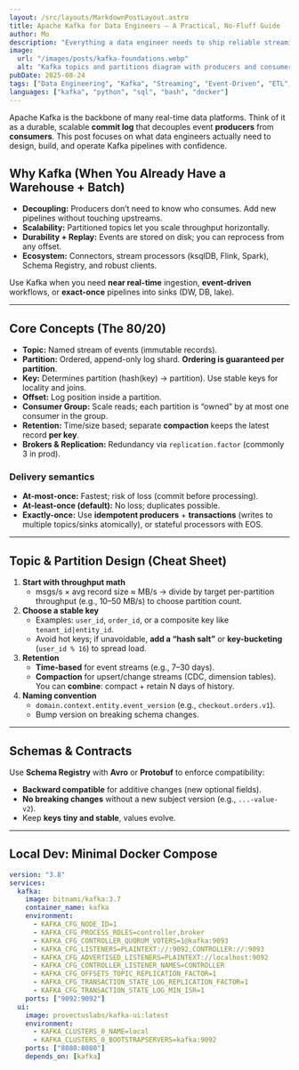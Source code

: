 ```yaml
---
layout: /src/layouts/MarkdownPostLayout.astro
title: Apache Kafka for Data Engineers — A Practical, No-Fluff Guide
author: Mo
description: "Everything a data engineer needs to ship reliable streaming pipelines with Kafka: core concepts, topic design, delivery semantics, local setup, Python examples, and operating tips."
image:
  url: "/images/posts/kafka-foundations.webp"
  alt: "Kafka topics and partitions diagram with producers and consumers."
pubDate: 2025-08-24
tags: ["Data Engineering", "Kafka", "Streaming", "Event-Driven", "ETL", "CDC"]
languages: ["kafka", "python", "sql", "bash", "docker"]
---
```


Apache Kafka is the backbone of many real-time data platforms. Think of it as a durable, scalable **commit log** that decouples event **producers** from **consumers**. This post focuses on what data engineers actually need to design, build, and operate Kafka pipelines with confidence.

## Why Kafka (When You Already Have a Warehouse + Batch)

- **Decoupling:** Producers don’t need to know who consumes. Add new pipelines without touching upstreams.  
- **Scalability:** Partitioned topics let you scale throughput horizontally.  
- **Durability + Replay:** Events are stored on disk; you can reprocess from any offset.  
- **Ecosystem:** Connectors, stream processors (ksqlDB, Flink, Spark), Schema Registry, and robust clients.

Use Kafka when you need **near real-time** ingestion, **event-driven** workflows, or **exact-once** pipelines into sinks (DW, DB, lake).

---

## Core Concepts (The 80/20)

- **Topic:** Named stream of events (immutable records).  
- **Partition:** Ordered, append-only log shard. **Ordering is guaranteed per partition**.  
- **Key:** Determines partition (hash(key) → partition). Use stable keys for locality and joins.  
- **Offset:** Log position inside a partition.  
- **Consumer Group:** Scale reads; each partition is “owned” by at most one consumer in the group.  
- **Retention:** Time/size based; separate **compaction** keeps the latest record **per key**.  
- **Brokers & Replication:** Redundancy via `replication.factor` (commonly 3 in prod).

### Delivery semantics
- **At-most-once:** Fastest; risk of loss (commit before processing).  
- **At-least-once (default):** No loss; duplicates possible.  
- **Exactly-once:** Use **idempotent producers** + **transactions** (writes to multiple topics/sinks atomically), or stateful processors with EOS.

---

## Topic & Partition Design (Cheat Sheet)

1. **Start with throughput math**  
   - msgs/s × avg record size ≈ MB/s → divide by target per-partition throughput (e.g., 10–50 MB/s) to choose partition count.
2. **Choose a stable key**  
   - Examples: `user_id`, `order_id`, or a composite key like `tenant_id|entity_id`.  
   - Avoid hot keys; if unavoidable, **add a “hash salt”** or **key-bucketing** (`user_id % 16`) to spread load.
3. **Retention**  
   - **Time-based** for event streams (e.g., 7–30 days).  
   - **Compaction** for upsert/change streams (CDC, dimension tables). You can **combine**: compact + retain N days of history.
4. **Naming convention**  
   - `domain.context.entity.event_version` (e.g., `checkout.orders.v1`).  
   - Bump version on breaking schema changes.

---

## Schemas & Contracts

Use **Schema Registry** with **Avro** or **Protobuf** to enforce compatibility:

- **Backward compatible** for additive changes (new optional fields).  
- **No breaking changes** without a new subject version (e.g., `...-value-v2`).  
- Keep **keys tiny and stable**, values evolve.

---

## Local Dev: Minimal Docker Compose

```yaml
version: "3.8"
services:
  kafka:
    image: bitnami/kafka:3.7
    container_name: kafka
    environment:
      - KAFKA_CFG_NODE_ID=1
      - KAFKA_CFG_PROCESS_ROLES=controller,broker
      - KAFKA_CFG_CONTROLLER_QUORUM_VOTERS=1@kafka:9093
      - KAFKA_CFG_LISTENERS=PLAINTEXT://:9092,CONTROLLER://:9093
      - KAFKA_CFG_ADVERTISED_LISTENERS=PLAINTEXT://localhost:9092
      - KAFKA_CFG_CONTROLLER_LISTENER_NAMES=CONTROLLER
      - KAFKA_CFG_OFFSETS_TOPIC_REPLICATION_FACTOR=1
      - KAFKA_CFG_TRANSACTION_STATE_LOG_REPLICATION_FACTOR=1
      - KAFKA_CFG_TRANSACTION_STATE_LOG_MIN_ISR=1
    ports: ["9092:9092"]
  ui:
    image: provectuslabs/kafka-ui:latest
    environment:
      - KAFKA_CLUSTERS_0_NAME=local
      - KAFKA_CLUSTERS_0_BOOTSTRAPSERVERS=kafka:9092
    ports: ["8080:8080"]
    depends_on: [kafka]
